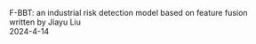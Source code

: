 F-BBT: an industrial risk detection model based on feature fusion  
written by Jiayu Liu  
2024-4-14  
